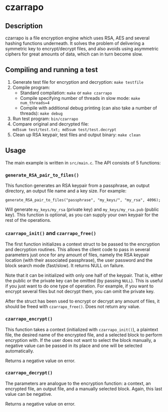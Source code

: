 # czarrapo #

## Description ##
czarrapo is a file encryption engine which uses RSA, AES and several hashing functions underneath. It solves the problem of delivering a symmetric key to encrypt/decrypt files, and also avoids using asymmetric ciphers for great amounts of data, which can in turn become slow.

## Compiling and running a test ##
1. Generate test file for encryption and decryption:
`make testfile`
2. Compile program:
	* Standard compilation: `make` or `make czarrapo`
	* Compile specifying number of threads in slow mode: `make num_threads=4`
	* Compile with additional debug printing (can also take a number of threads): `make debug`
3. Run test program: `bin/czarrapo`
4. Compare original and decrypted file:\
`md5sum test/test.txt; md5sum test/test.decrypt`
5. Clean up RSA keypair, test files and output binary: `make clean`

## Usage ##
The main example is written in `src/main.c`. The API consists of 5 functions:

### `generate_RSA_pair_to_files()` ###
This function generates an RSA keypair from a passphrase, an output directory, an output file name and a key size. For example:
```
generate_RSA_pair_to_files("passphrase", "my_keys/", "my_rsa", 4096);
```
Will generate `my_keys/my_rsa` (private key) and `my_keys/my_rsa.pub` (public key). This function is optional, as you can supply your own keypair for the rest of the operations.

### `czarrapo_init()` and `czarrapo_free()` ###
The first function initializes a context struct to be passed to the encryption and decryption routines. This allows the client code to pass in several parameters just once for any amount of files, namely the RSA keypair location (with their associated passphrase), the user password and the block search mode (fast/slow). It returns NULL on failure.

Note that it can be initialized with only one half of the keypair. That is, either the public or the private key can be omitted (by passing `NULL`). This is useful if you just want to do one type of operation. For example, if you want to encrypt several files but not decrypt them, you can omit the private key.

After the struct has been used to encrypt or decrypt any amount of files, it should be freed with `czarrapo_free()`. Does not return any value.

### `czarrapo_encrypt()` ###
This function takes a context (initialized with `czarrapo_init()`), a plaintext file, the desired name of the encrypted file, and a selected block to perform encryption with. If the user does not want to select the block manually, a negative value can be passed in its place and one will be selected automatically.

Returns a negative value on error.

### `czarrapo_decrypt()` ###
The parameters are analogue to the encryption function: a context, an encrypted file, an output file, and a manually selected block. Again, this last value can be negative.

Returns a negative value on error.
